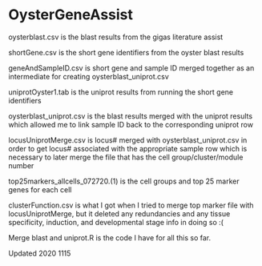 # OysterGeneAssist

oysterblast.csv is the blast results from the gigas literature assist

shortGene.csv is the short gene identifiers from the oyster blast results

geneAndSampleID.csv is short gene and sample ID merged together as an intermediate for creating oysterblast_uniprot.csv

uniprotOyster1.tab is the uniprot results from running the short gene identifiers 

oysterblast_uniprot.csv is the blast results merged with the uniprot results which allowed me to link sample ID back to the corresponding uniprot row

locusUniprotMerge.csv is locus# merged with oysterblast_uniprot.csv in order to get locus# associated with the appropriate sample row which is necessary to later merge the file that has the cell group/cluster/module number

top25markers_allcells_072720.(1) is the cell groups and top 25 marker genes for each cell

clusterFunction.csv is what I got when I tried to merge top marker file with locusUniprotMerge, but it deleted any redundancies and any tissue specificity, induction, and developmental stage info in doing so :(

Merge blast and uniprot.R is the code I have for all this so far.






Updated 2020 1115
